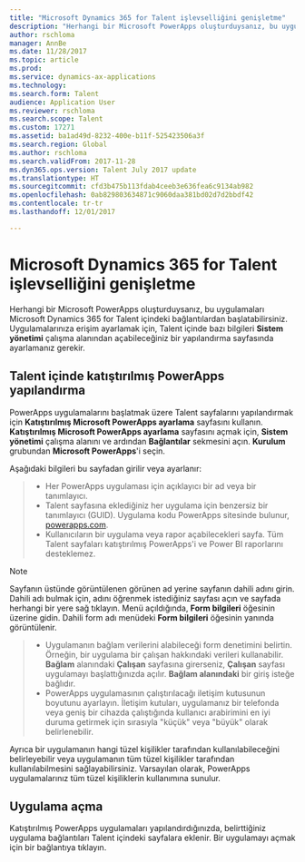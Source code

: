```yaml
---
title: "Microsoft Dynamics 365 for Talent işlevselliğini genişletme"
description: "Herhangi bir Microsoft PowerApps oluşturduysanız, bu uygulamaları Microsoft Dynamics 365 for Talent içindeki bağlantılardan başlatabilirsiniz."
author: rschloma
manager: AnnBe
ms.date: 11/28/2017
ms.topic: article
ms.prod: 
ms.service: dynamics-ax-applications
ms.technology: 
ms.search.form: Talent
audience: Application User
ms.reviewer: rschloma
ms.search.scope: Talent
ms.custom: 17271
ms.assetid: ba1ad49d-8232-400e-b11f-525423506a3f
ms.search.region: Global
ms.author: rschloma
ms.search.validFrom: 2017-11-28
ms.dyn365.ops.version: Talent July 2017 update
ms.translationtype: HT
ms.sourcegitcommit: cfd3b475b113fdab4ceeb3e636fea6c9134ab982
ms.openlocfilehash: 0ab829803634871c9060daa381bd02d7d2bbdf42
ms.contentlocale: tr-tr
ms.lasthandoff: 12/01/2017

---
```

# <a name="extend-the-functionality-of-microsoft-dynamics-365-for-talent"></a>Microsoft Dynamics 365 for Talent işlevselliğini genişletme
Herhangi bir Microsoft PowerApps oluşturduysanız, bu uygulamaları Microsoft Dynamics 365 for Talent içindeki bağlantılardan başlatabilirsiniz. Uygulamalarınıza erişim ayarlamak için, Talent içinde bazı bilgileri **Sistem yönetimi** çalışma alanından açabileceğiniz bir yapılandırma sayfasında ayarlamanız gerekir.

## <a name="configuring-embedded-powerapps-within-talent"></a>Talent içinde katıştırılmış PowerApps yapılandırma
PowerApps uygulamalarını başlatmak üzere Talent sayfalarını yapılandırmak için **Katıştırılmış Microsoft PowerApps ayarlama** sayfasını kullanın. **Katıştırılmış Microsoft PowerApps ayarlama** sayfasını açmak için, **Sistem yönetimi** çalışma alanını ve ardından **Bağlantılar** sekmesini açın. **Kurulum** grubundan **Microsoft PowerApps**'i seçin. 

Aşağıdaki bilgileri bu sayfadan girilir veya ayarlanır: 

> - Her PowerApps uygulaması için açıklayıcı bir ad veya bir tanımlayıcı.
> - Talent sayfasına eklediğiniz her uygulama için benzersiz bir tanımlayıcı (GUID). Uygulama kodu PowerApps sitesinde bulunur, [powerapps.com](http://powerapps.com/). 
> - Kullanıcıların bir uygulama veya rapor açabilecekleri sayfa. Tüm Talent sayfaları katıştırılmış PowerApps'i ve Power BI raporlarını desteklemez. 

 > [!NOTE]
 >  Sayfanın üstünde görüntülenen görünen ad yerine sayfanın dahili adını girin. Dahili adı bulmak için, adını öğrenmek istediğiniz sayfası açın ve sayfada herhangi bir yere sağ tıklayın. Menü açıldığında, **Form bilgileri** öğesinin üzerine gidin. Dahili form adı menüdeki **Form bilgileri** öğesinin yanında görüntülenir.
 
> - Uygulamanın bağlam verilerini alabileceği form denetimini belirtin. Örneğin, bir uygulama bir çalışan hakkındaki verileri kullanabilir. **Bağlam** alanındaki **Çalışan** sayfasına girerseniz, **Çalışan** sayfası uygulamayı başlattığınızda açılır. **Bağlam alanındaki** bir giriş isteğe bağlıdır. 
> - PowerApps uygulamasının çalıştırılacağı iletişim kutusunun boyutunu ayarlayın. İletişim kutuları, uygulamanız bir telefonda veya geniş bir cihazda çalıştığında kullanıcı arabirimini en iyi duruma getirmek için sırasıyla "küçük" veya "büyük" olarak belirlenebilir. 

Ayrıca bir uygulamanın hangi tüzel kişilikler tarafından kullanılabileceğini belirleyebilir veya uygulamanın tüm tüzel kişilikler tarafından kullanılabilmesini sağlayabilirsiniz. Varsayılan olarak, PowerApps uygulamalarınız tüm tüzel kişiliklerin kullanımına sunulur.

## <a name="opening-an-application"></a>Uygulama açma
Katıştırılmış PowerApps uygulamaları yapılandırdığınızda, belirttiğiniz uygulama bağlantıları Talent içindeki sayfalara eklenir. Bir uygulamayı açmak için bir bağlantıya tıklayın. 



